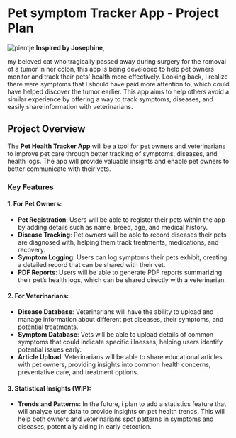# Pet symptom Tracker App - Project Plan

![pientje](https://github.com/user-attachments/assets/b60fddb0-63b9-4714-858f-5a2c6ecb0514)
**Inspired by Josephine**,

my beloved cat who tragically passed away during surgery for the romoval of a tumor in her colon, this app is being developed to help pet owners monitor and track their pets' health more effectively. Looking back, I realize there were symptoms that I should have paid more attention to, which could have helped discover the tumor earlier. This app aims to help others avoid a similar experience by offering a way to track symptoms, diseases, and easily share information with veterinarians.

## Project Overview

The **Pet Health Tracker App** will be a tool for pet owners and veterinarians to improve pet care through better tracking of symptoms, diseases, and health logs. The app will provide valuable insights and enable pet owners to better communicate with their vets.

### Key Features

#### 1. For Pet Owners:
- **Pet Registration**: Users will be able to register their pets within the app by adding details such as name, breed, age, and medical history.
- **Disease Tracking**: Pet owners will be able to record diseases their pets are diagnosed with, helping them track treatments, medications, and recovery.
- **Symptom Logging**: Users can log symptoms their pets exhibit, creating a detailed record that can be shared with their vet.
- **PDF Reports**: Users will be able to generate PDF reports summarizing their pet’s health logs, which can be shared directly with a veterinarian.

#### 2. For Veterinarians:
- **Disease Database**: Veterinarians will have the ability to upload and manage information about different pet diseases, their symptoms, and potential treatments.
- **Symptom Database**: Vets will be able to upload details of common symptoms that could indicate specific illnesses, helping users identify potential issues early.
- **Article Upload**: Veterinarians will be able to share educational articles with pet owners, providing insights into common health concerns, preventative care, and treatment options.

#### 3. Statistical Insights (WIP):
- **Trends and Patterns**: In the future, i plan to add a statistics feature that will analyze user data to provide insights on pet health trends. This will help both owners and veterinarians spot patterns in symptoms and diseases, potentially aiding in early detection.
  
